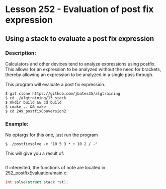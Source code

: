 # Lesson 252 - Evaluation of post fix expression
## Using a stack to evaluate a post fix expression
### Description:
Calculators and other devices tend to analyze expressions using postfix. This allows for an expression to be analyzed without the need for brackets, thereby allowing an expression to be analyzed in a single pass through. 

This program will evaluate a post fix expression.
```shell
$ git clone https://github.com/jbates35/algtraining
$ cd ./algtraining/13_stack
$ mkdir build && cd build
$ cmake .. && make
$ cd 249_postfixConversion2
```
### Example:
No optargs for this one, just run the program
```shell
$ ./postfixsolve -x "10 5 3 * + 10 2 / -"
```
This will give you a result of:
```
```

If interested, the functions of note are located in 252_postfixEvaluation/main.c:
```c
int solve(struct stack *st);
```